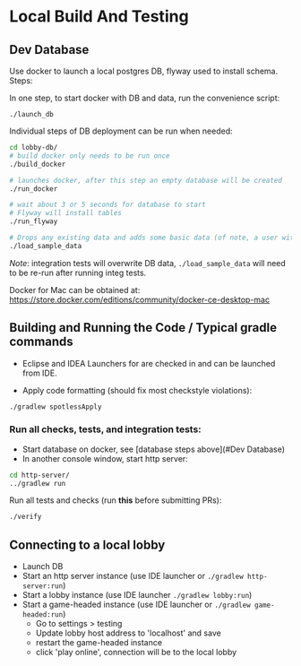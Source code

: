 # Local Build And Testing

## Dev Database
Use docker to launch a local postgres DB, flyway used to install schema. Steps:

In one step, to start docker with DB and data, run the convenience script:
```
./launch_db
```

Individual steps of DB deployment can be run when needed:
```bash
cd lobby-db/
# build docker only needs to be run once
./build_docker

# launches docker, after this step an empty database will be created
./run_docker

# wait about 3 or 5 seconds for database to start
# Flyway will install tables
./run_flyway

# Drops any existing data and adds some basic data (of note, a user with name and password 'test')
./load_sample_data
```

*Note*: integration tests will overwrite DB data, `./load_sample_data` will need to be re-run after running integ tests.

Docker for Mac can be obtained at: https://store.docker.com/editions/community/docker-ce-desktop-mac

## Building and Running the Code  / Typical gradle commands
- Eclipse and IDEA Launchers for are checked in and can be launched from IDE.

- Apply code formatting (should fix most checkstyle violations):
```bash
./gradlew spotlessApply
```

### Run all checks, tests, and integration tests:
- Start database on docker, see [database steps above](#Dev Database)
- In another console window, start http server:
```bash
cd http-server/
../gradlew run
```
Run all tests and checks (run **this** before submitting PRs):
```bash
./verify
```

## Connecting to a local lobby

- Launch DB
- Start an http server instance (use IDE launcher  or `./gradlew http-server:run`)
- Start a lobby instance (use IDE launcher  `./gradlew lobby:run`)
- Start a game-headed instance (use IDE launcher or `./gradlew game-headed:run`)
  - Go to settings > testing
  - Update lobby host address to 'localhost' and save
  - restart the game-headed instance
  - click 'play online', connection will be to the local lobby


